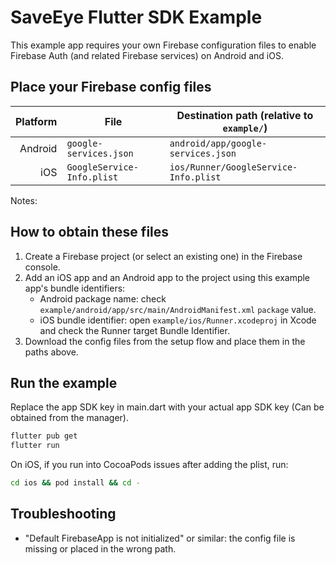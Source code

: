 # SaveEye Flutter SDK Example

This example app requires your own Firebase configuration files to enable Firebase Auth (and related Firebase services) on Android and iOS.

## Place your Firebase config files

| Platform | File                       | Destination path (relative to `example/`) |
| -------: | -------------------------- | ----------------------------------------- |
|  Android | `google-services.json`     | `android/app/google-services.json`        |
|      iOS | `GoogleService-Info.plist` | `ios/Runner/GoogleService-Info.plist`     |

Notes:

## How to obtain these files

1. Create a Firebase project (or select an existing one) in the Firebase console.
2. Add an iOS app and an Android app to the project using this example app's bundle identifiers:
   - Android package name: check `example/android/app/src/main/AndroidManifest.xml` `package` value.
   - iOS bundle identifier: open `example/ios/Runner.xcodeproj` in Xcode and check the Runner target Bundle Identifier.
3. Download the config files from the setup flow and place them in the paths above.

## Run the example

Replace the app SDK key in main.dart with your actual app SDK key (Can be obtained from the manager).

```bash
flutter pub get
flutter run
```

On iOS, if you run into CocoaPods issues after adding the plist, run:

```bash
cd ios && pod install && cd -
```

## Troubleshooting

- "Default FirebaseApp is not initialized" or similar: the config file is missing or placed in the wrong path.
